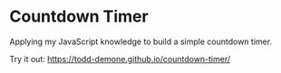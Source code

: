# Countdown Timer
Applying my JavaScript knowledge to build a simple countdown timer.

Try it out: https://todd-demone.github.io/countdown-timer/